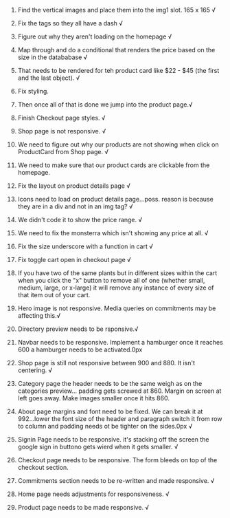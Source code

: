 1.  Find the vertical images and place them into the img1 slot. 165 x 165 √
2.  Fix the tags so they all have a dash √
3.  Figure out why they aren't loading on the homepage √
4.  Map through and do a conditional that renders the price based on the size in the datababase √
5.  That needs to be rendered for teh product card like $22 - $45 (the first and the last object). √

6.  Fix styling.

7.  Then once all of that is done we jump into the product page.√
8.  Finish Checkout page styles. √
9.  Shop page is not responsive. √
10. We need to figure out why our products are not showing when click on ProductCard from Shop page. √
11. We need to make sure that our product cards are clickable from the homepage.
12. Fix the layout on product details page √
13. Icons need to load on product details page...poss. reason is because they are in a div and not in an img tag? √
14. We didn't code it to show the price range. √
15. We need to fix the monsterra which isn't showing any price at all. √
16. Fix the size underscore with a function in cart √
17. Fix toggle cart open in checkout page √

18. If you have two of the same plants but in different sizes within the cart when you click the "x" button to remove all of one (whether small, medium, large, or x-large) it will remove any instance of every size of that item out of your cart.
19. Hero image is not responsive. Media queries on commitments may be affecting this.√
20. Directory preview needs to be rsponsive.√
21. Navbar needs to be responsive. Implement a hamburger once it reaches 600 a hamburger needs to be activated.0px
22. Shop page is still not responsive between 900 and 880. It isn't centering. √
23. Category page the header needs to be the same weigh as on the categories preview... padding gets screwed at 860. Margin on screen at left goes away. Make images smaller once it hits 860.
24. About page margins and font need to be fixed. We can break it at 992...lower the font size of the header and paragraph switch it from row to column and padding needs ot be tighter on the sides.0px √
25. Signin Page needs to be responsive. it's stacking off the screen the google sign in buttono gets wierd when it gets smaller. √
26. Checkout page needs to be responsive. The form bleeds on top of the checkout section.
27. Commitments section needs to be re-written and made responsive. √
28. Home page needs adjustments for responsiveness. √
29. Product page needs to be made responsive. √
